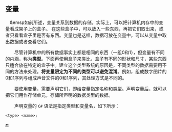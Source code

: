 ## 变量

&emsp;&emsp如前所述，变量关系到数据的存储。实际上，可以把计算机内存中的变量看成架子上的盒子。
在这些盒子中，可以放入一些东西，再把它们取出来，或者只看看盒子里是否有东西。变量也是这样，数据可放在变量中，可以从变量中取出数据或者查看它们。

&emsp;&emsp;尽管计算机中的所有数据事实上都是相同的东西（一组0和1），但变量有不同的内涵，称为**类型**。下面再使用盒子来类比，盒子有不同的形状和尺寸，某些东西只适合放在特定的盒子中。建立这个类型系统的原因是，不同类型的数据需要用不同的方法来处理。**将变量限定为不同的类型可以避免混淆**。例如，组成数字图片的0和1序列与组成声音文件的0和1序列，其处理方式是不同的。

&emsp;&emsp;要使用变量，需要声明它们，即给变量指定名称和类型。声明变量后，就可以把它们用作存储单元，存储所声明的数据类型的数据。

&emsp;&emsp;声明变量的 `C#` 语法是指定类型和变量名，如下所示：

    <type> <name>;












🔚

